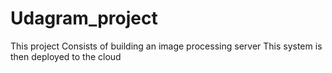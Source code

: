 # Udagram_project
This project Consists of building an image processing server
This system is then deployed to the cloud
